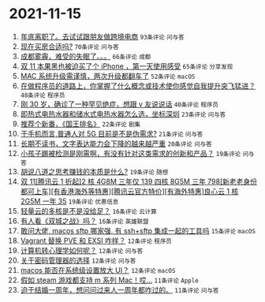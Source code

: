 # 2021-11-15

1. [年底离职了。去试试跟朋友做跨境电商](https://www.v2ex.com/t/815408) `93条评论` `问与答`
1. [现在买房合适吗?](https://www.v2ex.com/t/815450) `70条评论` `问与答`
1. [成都雾霾，难受的失眠了。。。](https://www.v2ex.com/t/815397) `66条评论` `成都`
1. [双 11 本果黑也被迫买了个 iPhone ，第一天使用感受](https://www.v2ex.com/t/815399) `65条评论` `分享发现`
1. [MAC 系统升级需谨慎，两次升级都翻车了](https://www.v2ex.com/t/815422) `52条评论` `macOS`
1. [在做程序员的道路上，你掌握了什么概念或技术使你感觉自我提升突飞猛进？](https://www.v2ex.com/t/815465) `48条评论` `程序员`
1. [刚 30 岁，确诊了一种罕见绝症，想跟 v 友说说话](https://www.v2ex.com/t/815528) `40条评论` `程序员`
1. [即热式电热水器和储水式电热水器怎么选，坐标深圳](https://www.v2ex.com/t/815443) `23条评论` `问与答`
1. [推荐个新番，《国王排名》](https://www.v2ex.com/t/815499) `22条评论` `剧集`
1. [于手机而言,普通人对 5G 目前是不是伪需求?](https://www.v2ex.com/t/815490) `21条评论` `问与答`
1. [长期不读书，文字表达能力会下降的越来越严重](https://www.v2ex.com/t/815410) `20条评论` `问与答`
1. [小孩子踢被检测是刚需啊，有没有针对这类需求的创新和产品？](https://www.v2ex.com/t/815466) `19条评论` `问与答`
1. [胡说八道之思考赚钱的本质是什么?](https://www.v2ex.com/t/815418) `19条评论` `随想`
1. [双 11[腾讯云 1 折起]2 核 4G8M 三年仅 139 四核 8G5M 三年 798[新老老身份都可上车][有香港海外等特惠][腾讯云官方特价][有海外特惠]良心云 1 核 2G5M 一年 35](https://www.v2ex.com/t/815412) `19条评论` `优惠信息`
1. [轻量云的多核是不是没给足？](https://www.v2ex.com/t/815494) `16条评论` `云计算`
1. [有人看《双城之战》吗？](https://www.v2ex.com/t/815427) `16条评论` `英雄联盟`
1. [敢问大佬, macos sftp 哪家强, 有 ssh+sftp 集成一起的工具吗](https://www.v2ex.com/t/815425) `15条评论` `macOS`
1. [Vagrant 替换 PVE 和 EXSI 咋样？](https://www.v2ex.com/t/815520) `12条评论` `程序员`
1. [计算机转心理学如何呢？](https://www.v2ex.com/t/815516) `12条评论` `问与答`
1. [关于密码管理器的选择](https://www.v2ex.com/t/815462) `12条评论` `问与答`
1. [macos 能否在系统级设置放大 UI？](https://www.v2ex.com/t/815457) `12条评论` `macOS`
1. [假如 steam 游戏都支持 m 系列 Mac！哎…](https://www.v2ex.com/t/815487) `11条评论` `Apple`
1. [迫于结婚一周年，想问问过来人一周年都咋过的。](https://www.v2ex.com/t/815437) `11条评论` `问与答`
